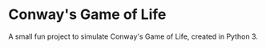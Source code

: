 # Conway's Game of Life

A small fun project to simulate Conway's Game of Life, created in Python 3.

